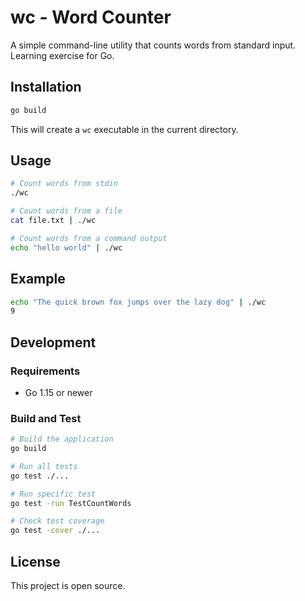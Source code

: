 # wc - Word Counter

A simple command-line utility that counts words from standard input. Learning
exercise for Go.

## Installation

```bash
go build
```

This will create a `wc` executable in the current directory.

## Usage

```bash
# Count words from stdin
./wc

# Count words from a file
cat file.txt | ./wc

# Count words from a command output
echo "hello world" | ./wc
```

## Example

```bash
echo "The quick brown fox jumps over the lazy dog" | ./wc
9
```

## Development

### Requirements
- Go 1.15 or newer

### Build and Test

```bash
# Build the application
go build

# Run all tests
go test ./...

# Run specific test
go test -run TestCountWords

# Check test coverage
go test -cover ./...
```

## License

This project is open source.
